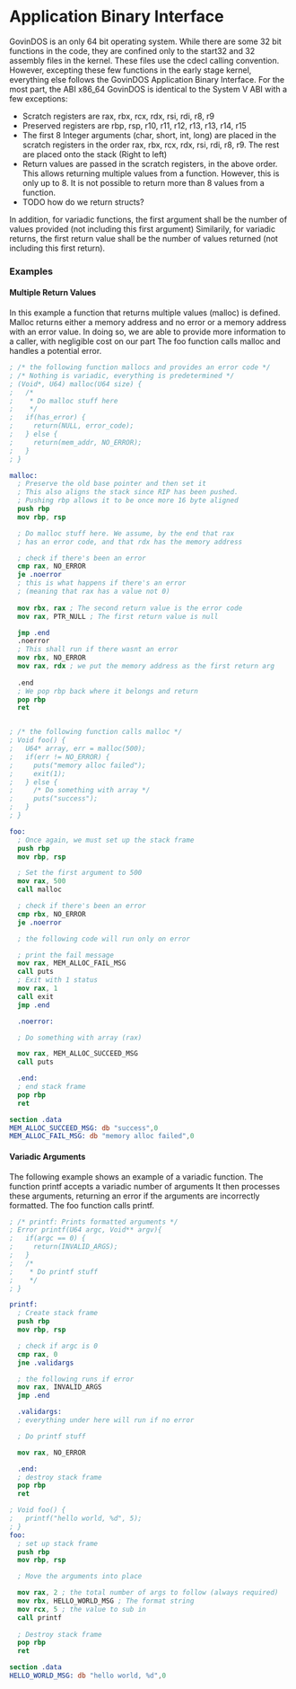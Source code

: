 # Application Binary Interface

GovinDOS is an only 64 bit operating system. While there are some 32 bit functions in the code, they are confined only to the start32 and 32 assembly files in the kernel. These files use the cdecl calling convention. However, excepting these few functions in the early stage kernel, everything else follows the GovinDOS Application Binary Interface. For the most part, the ABI x86_64 GovinDOS is identical to the System V ABI with a few exceptions: 

* Scratch registers are rax, rbx, rcx, rdx, rsi, rdi, r8, r9
* Preserved registers are rbp, rsp, r10, r11, r12, r13, r13, r14, r15
* The first 8 Integer arguments (char, short, int, long) are placed in the scratch registers in the order rax, rbx, rcx, rdx, rsi, rdi, r8, r9. The rest are placed onto the stack (Right to left)
* Return values are passed in the scratch registers, in the above order. This allows returning multiple values from a function. However, this is only up to 8. It is not possible to return more than 8 values from a function.
* TODO how do we return structs? 

In addition, for variadic functions, the first argument shall be the number of values provided (not including this first argument)
Similarily, for variadic returns, the first return value shall be the number of values returned (not including this first return). 

### Examples

#### Multiple Return Values
In this example a function that returns multiple values (malloc) is defined. Malloc returns either a memory address and no error or a memory address with an error value. In doing so, we are able to provide more information to a caller, with negligible cost on our part
The foo function calls malloc and handles a potential error.

```nasm
; /* the following function mallocs and provides an error code */ 
; /* Nothing is variadic, everything is predetermined */ 
; (Void*, U64) malloc(U64 size) {
;   /* 
;    * Do malloc stuff here
;    */
;   if(has_error) { 
;     return(NULL, error_code);
;   } else {
;     return(mem_addr, NO_ERROR);
;   }
; }

malloc:
  ; Preserve the old base pointer and then set it
  ; This also aligns the stack since RIP has been pushed. 
  ; Pushing rbp allows it to be once more 16 byte aligned
  push rbp
  mov rbp, rsp

  ; Do malloc stuff here. We assume, by the end that rax 
  ; has an error code, and that rdx has the memory address 

  ; check if there's been an error
  cmp rax, NO_ERROR
  je .noerror
  ; this is what happens if there's an error
  ; (meaning that rax has a value not 0)
  
  mov rbx, rax ; The second return value is the error code 
  mov rax, PTR_NULL ; The first return value is null

  jmp .end
  .noerror
  ; This shall run if there wasnt an error
  mov rbx, NO_ERROR
  mov rax, rdx ; we put the memory address as the first return arg
  
  .end
  ; We pop rbp back where it belongs and return
  pop rbp
  ret


; /* the following function calls malloc */
; Void foo() {
;   U64* array, err = malloc(500);
;   if(err != NO_ERROR) {
;     puts("memory alloc failed");
;     exit(1);
;   } else {
;     /* Do something with array */
;     puts("success");
;   }
; }

foo:   
  ; Once again, we must set up the stack frame
  push rbp
  mov rbp, rsp

  ; Set the first argument to 500
  mov rax, 500 
  call malloc

  ; check if there's been an error
  cmp rbx, NO_ERROR
  je .noerror

  ; the following code will run only on error

  ; print the fail message
  mov rax, MEM_ALLOC_FAIL_MSG
  call puts
  ; Exit with 1 status 
  mov rax, 1 
  call exit
  jmp .end

  .noerror:

  ; Do something with array (rax)

  mov rax, MEM_ALLOC_SUCCEED_MSG
  call puts

  .end:
  ; end stack frame
  pop rbp
  ret

section .data
MEM_ALLOC_SUCCEED_MSG: db "success",0
MEM_ALLOC_FAIL_MSG: db "memory alloc failed",0


```

#### Variadic Arguments
The following example shows an example of a variadic function. The function printf accepts a variadic number of arguments It then processes these arguments, returning an error if the arguments are incorrectly formatted. The foo function calls printf.

```nasm
; /* printf: Prints formatted arguments */
; Error printf(U64 argc, Void** argv){
;   if(argc == 0) {
;     return(INVALID_ARGS);
;   }
;   /*
;    * Do printf stuff 
;    */
; }

printf:
  ; Create stack frame
  push rbp
  mov rbp, rsp

  ; check if argc is 0
  cmp rax, 0
  jne .validargs

  ; the following runs if error
  mov rax, INVALID_ARGS
  jmp .end

  .validargs:
  ; everything under here will run if no error

  ; Do printf stuff

  mov rax, NO_ERROR

  .end:
  ; destroy stack frame
  pop rbp
  ret

; Void foo() {
;   printf("hello world, %d", 5);
; }
foo: 
  ; set up stack frame
  push rbp
  mov rbp, rsp

  ; Move the arguments into place

  mov rax, 2 ; the total number of args to follow (always required)
  mov rbx, HELLO_WORLD_MSG ; The format string
  mov rcx, 5 ; the value to sub in
  call printf
  
  ; Destroy stack frame
  pop rbp
  ret

section .data
HELLO_WORLD_MSG: db "hello world, %d",0

```


